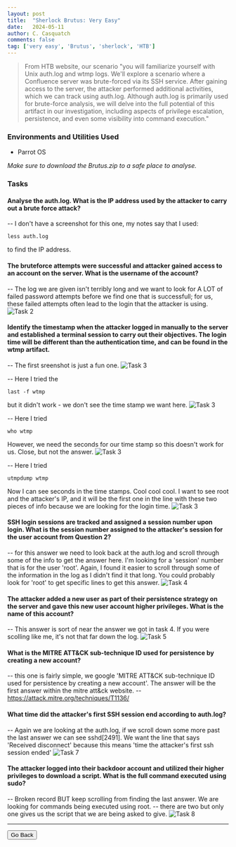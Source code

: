 ```yaml
---
layout: post
title:  "Sherlock Brutus: Very Easy"
date:   2024-05-11
author: C. Casquatch
comments: false
tag: ['very easy', 'Brutus', 'sherlock', 'HTB']
---
```


> From HTB website, our scenario "you will familiarize yourself with Unix auth.log and wtmp logs. We'll explore a scenario where a Confluence server was brute-forced via its SSH service. 
> After gaining access to the server, the attacker performed additional activities, which we can track using auth.log. Although auth.log is primarily used for brute-force analysis, 
> we will delve into the full potential of this artifact in our investigation, including aspects of privilege escalation, persistence, and even some visibility into command execution."

### Environments and Utilities Used
* Parrot OS

_Make sure to download the Brutus.zip to a safe place to analyse._

### Tasks

#### Analyse the auth.log. What is the IP address used by the attacker to carry out a brute force attack?

-- I don't have a screenshot for this one, my notes say that I used:
```
less auth.log
```
to find the IP address.


#### The bruteforce attempts were successful and attacker gained access to an account on the server. What is the username of the account?

-- The log we are given isn't terribly long and we want to look for A LOT of failed password attempts before we find one that is successfull; for us, these failed attempts often lead to the login that the attacker is using.
![Task 2](/assets/images/Brutus/task2scrollingdown.JPG)


#### Identify the timestamp when the attacker logged in manually to the server and established a terminal session to carry out their objectives. The login time will be different than the authentication time, and can be found in the wtmp artifact.

-- The first sreenshot is just a fun one. 
![Task 3](/assets/images/Brutus/lol@tryingtaskthree.JPG)

-- Here I tried the 
```
last -f wtmp
```
but it didn't work - we don't see the time stamp we want here.
![Task 3](/assets/images/Brutus/task3more.JPG)

-- Here I tried 
```
who wtmp
```
However, we need the seconds for our time stamp so this doesn't work for us. Close, but not the answer.
![Task 3](/assets/images/Brutus/task3.JPG)

-- Here I tried 
```
utmpdump wtmp
```
Now I can see seconds in the time stamps. Cool cool cool. I want to see root and the attacker's IP, and it will be the first one in the line with these two pieces of info because we are looking for the login time.
![Task 3](/assets/images/Brutus/task3(2).JPG)


#### SSH login sessions are tracked and assigned a session number upon login. What is the session number assigned to the attacker's session for the user account from Question 2?

-- for this answer we need to look back at the auth.log and scroll through some of the info to get the answer here. I'm looking for a 'session' number that is for the user 'root'.
Again, I found it easier to scroll through some of the information in the log as I didn't find it that long. You could probably look for 'root' to get specific lines to get this answer.
![Task 4](/assets/images/Brutus/task4.JPG)


#### The attacker added a new user as part of their persistence strategy on the server and gave this new user account higher privileges. What is the name of this account?

-- This answer is sort of near the answer we got in task 4. If you were scolling like me, it's not that far down the log.
![Task 5](/assets/images/Brutus/task5.JPG)


#### What is the MITRE ATT&CK sub-technique ID used for persistence by creating a new account?

-- this one is fairly simple, we google 'MITRE ATT&CK sub-technique ID used for persistence by creating a new account'. The answer will be the first answer within the mitre att&ck website.
-- https://attack.mitre.org/techniques/T1136/


#### What time did the attacker's first SSH session end according to auth.log?

-- Again we are looking at the auth.log, if we scroll down some more past the last answer we can see sshd[2491]. We want the line that says 'Received disconnect' because this means 'time the attacker's first ssh session ended'
![Task 7](/assets/images/Brutus/task7.JPG)


#### The attacker logged into their backdoor account and utilized their higher privileges to download a script. What is the full command executed using sudo?

-- Broken record BUT keep scrolling from finding the last answer. We are looking for commands being executed using root. 
-- there are two but only one gives us the script that we are being asked to give.
![Task 8](/assets/images/Brutus/task8scrolldown.JPG)

* * *

<button onclick="history.back()">Go Back</button>
